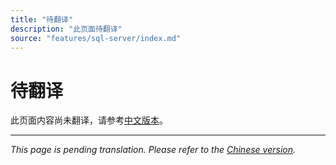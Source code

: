```yaml
---
title: "待翻译"
description: "此页面待翻译"
source: "features/sql-server/index.md"
---
```


# 待翻译

此页面内容尚未翻译，请参考[中文版本](../../zh/features/sql-server/index.md)。

---

*This page is pending translation. Please refer to the [Chinese version](../../zh/features/sql-server/index.md).*

